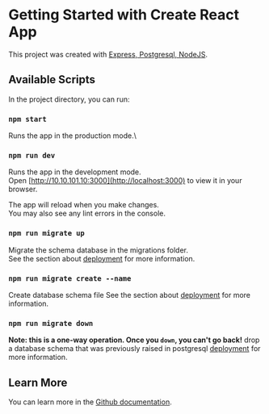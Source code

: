 # Getting Started with Create React App

This project was created with [Express, Postgresql, NodeJS](https://github.com/Anri85/Mini-project-WGS).

## Available Scripts

In the project directory, you can run:

### `npm start`

Runs the app in the production mode.\

### `npm run dev`

Runs the app in the development mode.\
Open [http://10.10.101.10:3000](http://localhost:3000) to view it in your browser.

The app will reload when you make changes.\
You may also see any lint errors in the console.

### `npm run migrate up`

Migrate the schema database in the migrations folder.\
See the section about [deployment](https://www.npmjs.com/package/node-pg-migrate) for more information.

### `npm run migrate create --name`

Create database schema file
See the section about [deployment](https://www.npmjs.com/package/node-pg-migrate) for more information.

### `npm run migrate down`

**Note: this is a one-way operation. Once you `down`, you can't go back!**
drop a database schema that was previously raised in postgresql [deployment](https://www.npmjs.com/package/node-pg-migrate) for more information.

## Learn More

You can learn more in the [Github documentation](https://github.com/Anri85/Mini-project-WGS).
